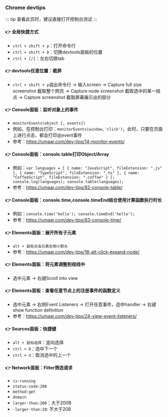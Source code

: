### Chrome devtips
::: tip
查看此页时，建议直接打开控制台测试
:::

#### 👉 全局快捷方式
- `ctrl + shift + p`：打开命令行
- `ctrl + shift + D`：切换devtools面板的位置
- `ctrl + [/]`：左右切换tab

#### 👉 devtools任意位置：截屏
- `ctrl + shift + p`调出命令行 → 输入screen → Capture full size screenshot 截取整个网页 
→ Capture node screenshot 截取选中的某一结点 → Capture screenshot 截取屏幕展示出的部分

#### 👉 Console面板：监听对象上的事件
- `monitorEvents(object [, events])`
- 例如，在控制台打印：`monitorEvents(window,'click')`，此时，只要在页面上进行点击，都会打印出event事件
- 参考：https://umaar.com/dev-tips/14-monitor-events/

#### 👉 Console面板：console.table打印Object/Array
- 例如：`var languages = [
          { name: "JavaScript", fileExtension: ".js" },
          { name: "TypeScript", fileExtension: ".ts" },
          { name: "CoffeeScript", fileExtension: ".coffee" }
      ];
      console.log(languages);
      console.table(languages);`
- 参考：https://umaar.com/dev-tips/82-console-table/

#### 👉 Console面板：console.time,console.timeEnd结合使用计算函数执行时长
- 例如：`console.time('hello');
      console.timeEnd('hello');`
- 参考：https://umaar.com/dev-tips/83-console-time/

#### 👉 Elements面板：展开所有子元素
- `alt + 鼠标点击元素左侧小箭头`
- 参考：https://umaar.com/dev-tips/18-alt-click-expand-node/

#### 👉 Elements面板：将元素调整到视线中
- 选中元素 → 右键Scroll into view

#### 👉 Elements面板：查看任意节点上的注册事件的函数定义
- 选中元素 → 右侧Event Listeners → 打开任意事件，选中handler → 右键show function definition
- 参考：https://umaar.com/dev-tips/24-view-event-listeners/

#### 👉 Sources面板：快捷键
- `alt + 鼠标选择`：竖向选择
- `ctrl + D`：选中下一个
- `ctrl + U`：取消选中的上一个

#### 👉 Network面板：Filter筛选请求
- `is:running`
- `status-code:200`
- `method:get`
- `domain`
- `larger-than:200`：大于200B
- `-larger-than:20`: 不大于20B